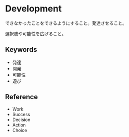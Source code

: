 # Development

できなかったことをできるようにすること。発達させること。

選択肢や可能性を広げること。

## Keywords

- 発達
- 開発
- 可能性
- 遊び

## Reference

- Work
- Success
- Decision
- Action
- Choice
